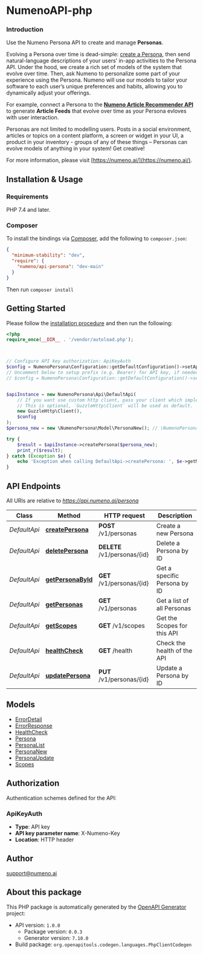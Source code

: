 # NumenoAPI-php

### Introduction

Use the Numeno Persona API to create and manage **Personas**.

Evolving a Persona over time is dead-simple: [create a Persona](docs/Api/DefaultApi#createpersona), then send natural-language descriptions of your users’ in-app activities to the Persona API. Under the hood, we create a rich set of models of the system that evolve over time. Then, ask Numeno to personalize some part of your experience using the Persona. Numeno will use our models to tailor your software to each user’s unique preferences and habits, allowing you to dynamically adjust your offerings.

For example, connect a Persona to the **[Numeno Article Recommender API](https://numeno.ai/wp-content/uploads/docs/artrec/numeno-article-recommender-api)** to generate **Article Feeds** that evolve over time as your Persona evloves with user interaction.

Personas are not limited to modelling users. Posts in a social environment, articles or topics on a content platform, a screen or widget in your UI, a product in your inventory - groups of any of these things – Personas can evolve models of anything in your system! Get creative!

For more information, please visit [https://numeno.ai/](https://numeno.ai/).

## Installation & Usage

### Requirements

PHP 7.4 and later.

### Composer

To install the bindings via [Composer](https://getcomposer.org/), add the following to `composer.json`:

```json
{
  "minimum-stability": "dev",
  "require": {
    "numeno/api-persona": "dev-main"
  }
}
```

Then run `composer install`

## Getting Started

Please follow the [installation procedure](#installation--usage) and then run the following:

```php
<?php
require_once(__DIR__ . '/vendor/autoload.php');



// Configure API key authorization: ApiKeyAuth
$config = NumenoPersona\Configuration::getDefaultConfiguration()->setApiKey('X-Numeno-Key', 'YOUR_API_KEY');
// Uncomment below to setup prefix (e.g. Bearer) for API key, if needed
// $config = NumenoPersona\Configuration::getDefaultConfiguration()->setApiKeyPrefix('X-Numeno-Key', 'Bearer');


$apiInstance = new NumenoPersona\Api\DefaultApi(
    // If you want use custom http client, pass your client which implements `GuzzleHttp\ClientInterface`.
    // This is optional, `GuzzleHttp\Client` will be used as default.
    new GuzzleHttp\Client(),
    $config
);
$persona_new = new \NumenoPersona\Model\PersonaNew(); // \NumenoPersona\Model\PersonaNew

try {
    $result = $apiInstance->createPersona($persona_new);
    print_r($result);
} catch (Exception $e) {
    echo 'Exception when calling DefaultApi->createPersona: ', $e->getMessage(), PHP_EOL;
}

```

## API Endpoints

All URIs are relative to *https://api.numeno.ai/persona*

| Class        | Method                                                      | HTTP request                 | Description                  |
| ------------ | ----------------------------------------------------------- | ---------------------------- | ---------------------------- |
| _DefaultApi_ | [**createPersona**](docs/Api/DefaultApi.md#createpersona)   | **POST** /v1/personas        | Create a new Persona         |
| _DefaultApi_ | [**deletePersona**](docs/Api/DefaultApi.md#deletepersona)   | **DELETE** /v1/personas/{id} | Delete a Persona by ID       |
| _DefaultApi_ | [**getPersonaById**](docs/Api/DefaultApi.md#getpersonabyid) | **GET** /v1/personas/{id}    | Get a specific Persona by ID |
| _DefaultApi_ | [**getPersonas**](docs/Api/DefaultApi.md#getpersonas)       | **GET** /v1/personas         | Get a list of all Personas   |
| _DefaultApi_ | [**getScopes**](docs/Api/DefaultApi.md#getscopes)           | **GET** /v1/scopes           | Get the Scopes for this API  |
| _DefaultApi_ | [**healthCheck**](docs/Api/DefaultApi.md#healthcheck)       | **GET** /health              | Check the health of the API  |
| _DefaultApi_ | [**updatePersona**](docs/Api/DefaultApi.md#updatepersona)   | **PUT** /v1/personas/{id}    | Update a Persona by ID       |

## Models

- [ErrorDetail](docs/Model/ErrorDetail.md)
- [ErrorResponse](docs/Model/ErrorResponse.md)
- [HealthCheck](docs/Model/HealthCheck.md)
- [Persona](docs/Model/Persona.md)
- [PersonaList](docs/Model/PersonaList.md)
- [PersonaNew](docs/Model/PersonaNew.md)
- [PersonaUpdate](docs/Model/PersonaUpdate.md)
- [Scopes](docs/Model/Scopes.md)

## Authorization

Authentication schemes defined for the API:

### ApiKeyAuth

- **Type**: API key
- **API key parameter name**: X-Numeno-Key
- **Location**: HTTP header

## Author

support@numeno.ai

## About this package

This PHP package is automatically generated by the [OpenAPI Generator](https://openapi-generator.tech) project:

- API version: `1.0.0`
  - Package version: `0.0.3`
  - Generator version: `7.10.0`
- Build package: `org.openapitools.codegen.languages.PhpClientCodegen`
